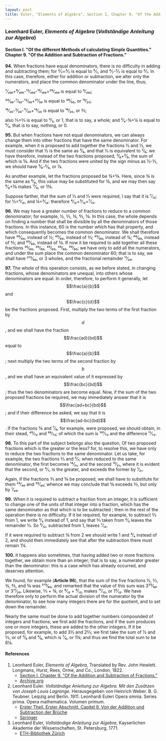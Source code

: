 ```yaml
---
layout: post
title: Euler, "Elements of Algebra", Section I, Chapter 9. "Of the Addition and Subtraction of Fractions."
---
```


### Leonhard Euler, *Elements of Algebra* (*Vollständige Anleitung zur Algebra*)

#### Section I. "Of the different Methods of calculating Simple Quantities." Chapter 9. "Of the Addition and Subtraction of Fractions."

**94.** When fractions have equal denominators, there is no difficulty
in adding and subtracting them; for ²⁄₇+³⁄₇ is equal
to ⁵⁄₇, and ⁴⁄₇-²⁄₇ is equal to ²⁄₇. In this case,
therefore, either for addition or subtraction, we alter
only the numerators, and place the common denominator
under the line, thus;

⁷⁄₁₀₀+⁹⁄₁₀₀-¹²⁄₁₀₀-¹⁵⁄₁₀₀+²⁰⁄₁₀₀ is equal to ⁹⁄₁₀₀;

²⁴⁄₅₀-⁷⁄₅₀-¹²⁄₅₀+³¹⁄₅₀ is equal to ³⁶⁄₅₀, or ¹⁸⁄₂₅;

¹⁶⁄₂₀-³⁄₂₀-¹¹⁄₂₀+¹⁴⁄₂₀ is equal to ¹⁶⁄₂₀, or ⅘;

also ⅓+⅔ is equal to ³⁄₃, or 1, that is to say, a whole;
and ²⁄₄-¾+¼ is equal to ⁰⁄₄, that is to say, nothing, or 0.

**95.** But when fractions have not equal denominators, we
can always change them into other fractions that have the
same denominator. For example, when it is proposed to
add together the fractions ½ and ⅓, we must consider that ½
is the same as ³⁄₆, and that ⅓
is equivalent to ²⁄₆; we have
therefore, instead of the two fractions proposed, ³⁄₆+²⁄₆, the
sum of which is ⅚. And if the two fractions were united by
the sign minus as ½-⅓, we should have ³⁄₆-²⁄₆, or ⅙.

As another example, let the fractions proposed be ¾+⅝.
Here, since ¾ is the same as ⁶⁄₈, this value may be substituted
for ¾, and we may then say ⁶⁄₈+⅝ makes ¹¹⁄₈, or 1⅜.

Suppose farther, that the sum of ⅓ and ⅓ were required, I
say that it is ⁷⁄₁₂; for ⅓=⁴⁄₁₂, and ¼=³⁄₁₂: therefore
⁴⁄₁₂+³⁄₁₂=⁷⁄₁₂.

**96.** We may have a greater number of fractions to reduce
to a common denominator; for example, ½, ⅔, ¾, ⅘, ⅚. In
this case, the whole depends on finding a number that shall
be divisible by all the denominators of those fractions. In
this instance, 60 is the number which has that property, and
which consequently becomes the common denominator. We
shall therefore have ³⁰⁄₆₀, instead of ½; ⁴⁰⁄₆₀, instead of ⅔;
⁴⁵⁄₆₀, instead of ¾; ⁴⁸⁄₆₀, instead of ⅘; and ⁵⁰⁄₆₀, instead of ⅚. If
now it be required to add together all these fractions
³⁰⁄₆₀, ⁴⁰⁄₆₀, ⁴⁵⁄₆₀, ⁴⁸⁄₆₀, ⁵⁰⁄₆₀;
we have only to add all the numerators,
and under the sum place the common denominator 60; that
is to say, we shall have ²¹³⁄₆₀, or 3 wholes, and the fractional
remainder ¹¹⁄₂₀.

**97.** The whole of this operation consists,
as we before stated, in changing fractions, whose denominators are unequal,
into others whose denominators are equal. In order, therefore, to perform it generally,
let $$\frac{a}{b}$$ and $$\frac{c}{d}$$ be the fractions proposed. First,
multiply the two terms of the
first fraction by $$d$$, and we shall have the fraction $$\frac{ad}{bd}$$ equal to
$$\frac{a}{b}$$; next multiply the two terms of the second fraction
by $$b$$, and we shall have an equivalent value of it expressed
by $$\frac{bc}{bd}$$; thus the two denominators are become equal. Now,
if the sum of the two proposed fractions be required, we
may immediately answer that it is $$\frac{ad+bc}{bd}$$; and if their
difference be asked, we say that it is $$\frac{ad-bc}{bd}$$. If the fractions
⅝ and ⁷⁄₉, for example, were proposed, we should obtain, in
their stead, ⁴⁵⁄₇₂ and ⁵⁶⁄₇₂; of which the sum is ¹⁰¹⁄₇₂ and the
difference ¹¹⁄₇₂.

**98.** To this part of the subject belongs also the question,
Of two proposed fractions which is the greater or the less?
for, to resolve this, we have only to reduce the two fractions
to the same denominator. Let us take, for example, the two
fractions ⅔ and ⁵⁄₇; when reduced to the same denominator,
the first becomes ¹⁴⁄₂₁, and the second ¹⁵⁄₂₁, where it is evident
that the second, or ⁵⁄₇, is the greater, and exceeds the former by ¹⁄₂₁.

Again, if the fractions ⅗ and ⅝ be proposed, we shall have
to substitute for them ²⁴⁄₄₀ and ³⁵⁄₄₀; whence we may conclude
that ⅝ exceeds ⅗, but only by ¹⁄₄₀.

**99.** When it is required to subtract a fraction from an
integer, it is sufficient to change one of the units of that
integer into a fraction, which has the same denominator as
that which is to be subtracted ; then in the rest of the operation
there is no difficulty. If it be required, for example, to
subtract ⅔ from 1, we write ³⁄₃ instead of 1, and say that ⅔
taken from ³⁄₃ leaves the remainder ⅓. So ⁵⁄₁₂, subtracted
from 1, leaves ⁷⁄₁₂.

If it were required to subtract ¾ from 2 we should write
1 and ⁴⁄₄ instead of 2, and should then immediately see that
after the subtraction there must remain 1¼.

**100.** It happens also sometimes, that having added two
or more fractions together, we obtain more than an integer;
that is to say, a numerator greater than the denominator:
this is a case which has already occurred, and deserves
attention.

We found, for example (**Article 96**), that the sum of the
five fractions ½, ⅔, ¾, ⅘, and ⅚ was ²¹³⁄₆₀, and remarked that
the value of this sum was 3³³⁄₆₀ or 3¹¹⁄₂₀. Likewise, ⅔ + ¾, or
⁸⁄₁₂ + ⁹⁄₁₂, makes ¹⁷⁄₁₂, or 1⁵⁄₁₂. We have therefore only to
perform the actual division of the numerator by the denominator, to see how many integers
there are for the quotient, and to set down the remainder.

Nearly the same must be done to add together numbers
compounded of integers and fractions; we first add the
fractions, and if the sum produces one or more integers, these
are added to the other integers. If it be proposed, for example,
to add 3½ and 2⅔; we first take the sum of ½ and ⅔,
or of ³⁄₆ and ⁴⁄₆, which is ⁷⁄₆, or 1⅙; and thus we find the total
sum to be 6⅙.


#### References

1. Leonhard Euler, *Elements of Algebra*, Translated by Rev. John Hewlett. Longmans, Hurst, Rees, Orme, and Co., London, 1822.
    - [Section I. Chapter 9. "Of the Addition and Subtraction of Fractions."](/assets/euler/en/I-9.pdf)
    - [Archive.org](https://archive.org/details/elementsofalgebr00euleuoft/)
2. Leonhard Euler. *Vollständige Anleitung zur Algebra. Mit den Zusätzen von Joseph Louis Lagrange.* Herausgegeben von Heinrich Weber. B. G. Teubner. Leipzig and Berlin. 1911. Leonhardi Euleri Opera omnia. Series prima. Opera mathematica. Volumen primum.
    - [Erster Theil. Erster Abschnitt. Capitel 9. Von der Addition und Subtraction der Brüche](/assets/euler/de/I-I-9.pdf)
    - [Springer](https://link.springer.com/book/9783764314002)
3. Leonhard Euler, *Vollständige Anleitung zur Algebra*, Kayserlichen Akademie der Wissenschaften, St. Petersburg, 1771.
    - [ETH-Bibliothek Zürich](https://doi.org/10.3931/e-rara-9093)